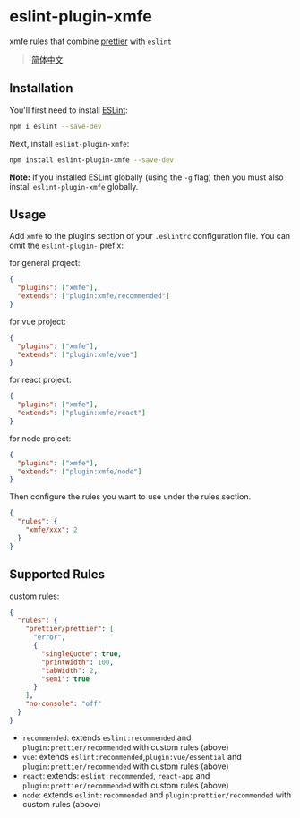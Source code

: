 # eslint-plugin-xmfe

xmfe rules that combine [prettier](https://prettier.io/) with `eslint`

> [简体中文](./README_CN.md)

## Installation

You'll first need to install [ESLint](http://eslint.org):

```bash
npm i eslint --save-dev
```

Next, install `eslint-plugin-xmfe`:

```bash
npm install eslint-plugin-xmfe --save-dev
```

**Note:** If you installed ESLint globally (using the `-g` flag) then you must also install `eslint-plugin-xmfe` globally.

## Usage

Add `xmfe` to the plugins section of your `.eslintrc` configuration file. You can omit the `eslint-plugin-` prefix:

for general project:

```json
{
  "plugins": ["xmfe"],
  "extends": ["plugin:xmfe/recommended"]
}
```

for vue project:

```json
{
  "plugins": ["xmfe"],
  "extends": ["plugin:xmfe/vue"]
}
```

for react project:

```json
{
  "plugins": ["xmfe"],
  "extends": ["plugin:xmfe/react"]
}
```

for node project:

```json
{
  "plugins": ["xmfe"],
  "extends": ["plugin:xmfe/node"]
}
```

Then configure the rules you want to use under the rules section.

```json
{
  "rules": {
    "xmfe/xxx": 2
  }
}
```

## Supported Rules

custom rules:

```json
{
  "rules": {
    "prettier/prettier": [
      "error",
      {
        "singleQuote": true,
        "printWidth": 100,
        "tabWidth": 2,
        "semi": true
      }
    ],
    "no-console": "off"
  }
}
```

- `recommended`: extends `eslint:recommended` and `plugin:prettier/recommended` with custom rules (above)
- `vue`: extends `eslint:recommended`,`plugin:vue/essential` and `plugin:prettier/recommended` with custom rules (above)
- `react`: extends: `eslint:recommended`, `react-app` and `plugin:prettier/recommended` with custom rules (above)
- `node`: extends `eslint:recommended` and `plugin:prettier/recommended` with custom rules (above)
